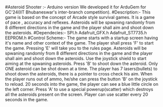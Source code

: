 #Asteroid Shooter :- Arduino version
We developed it for  ArduGem for GC'24(IIT Bhubaneswar's inter-branch competition).
#Description:-
This game is based on the concept of Arcade style survival games. 
It is a game of pace , accuracy and reflexes.
Asteroids will be spwaning randomly from 8 different directions in the game and the player shall aim and shoot down the asteroids.
#Dependecies:-
SPI.h
Adafruit_GFX.h
Adafruit_ST7735.h
EEPROM.h
#Control Scheme:-
The game starts with a startup screen having it's name and other context of the game.
The player shall press 'F' to start the game.
Pressing 'E' will take you to the rules page.
Asteroids will be spwaning randomly from 8 different directions in the game and the player shall aim and shoot down the asteroids.
Use the joystick shield to start aiming at the spwaning asteroids.
Press 'B' to shoot down the asteroid.
Only ONE asteroid can be shot down at a time.
The player has 7 lasers(bullets) to shoot down the asteroids, there is a pointer to cross check his aim.
When the player runs out of ammo, he/she can press the button 'B' on the joystick to reload.
20 seconds into the game, the player can see a blue little circle on the left corner.
Press 'A' to use a special powerup(scatter) which destroys all the asteroids present on the screen.
Player can use scatter every 20 seconds in the game.

